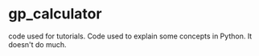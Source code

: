 # gp_calculator
code used for tutorials. 
Code used to explain some concepts in Python. It doesn't do much.
